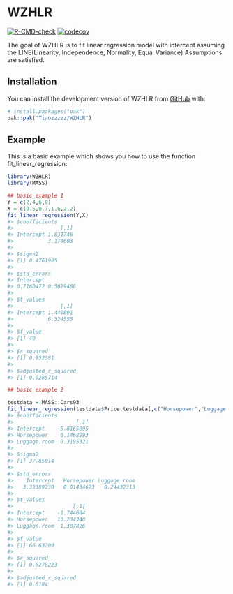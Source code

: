 
<!-- README.md is generated from README.Rmd. Please edit that file -->

# WZHLR

<!-- badges: start -->

[![R-CMD-check](https://github.com/Tiaozzzzz/WZHLR/actions/workflows/R-CMD-check.yaml/badge.svg)](https://github.com/Tiaozzzzz/WZHLR/actions/workflows/R-CMD-check.yaml)
[![codecov](https://codecov.io/gh/Tiaozzzzz/WZHLR/branch/main/graph/badge.svg?token=TOKEN)](https://app.codecov.io/gh/Tiaozzzzz/WZHLR)
<!-- badges: end -->

The goal of WZHLR is to fit linear regression model with intercept
assuming the LINE(Linearity, Independence, Normality, Equal Variance)
Assumptions are satisfied.

## Installation

You can install the development version of WZHLR from
[GitHub](https://github.com/) with:

``` r
# install.packages("pak")
pak::pak("Tiaozzzzz/WZHLR")
```

## Example

This is a basic example which shows you how to use the function
fit_linear_regression:

``` r
library(WZHLR)
library(MASS)

## basic example 1
Y = c(2,4,6,8)
X = c(0.5,0.7,1.6,2.2)
fit_linear_regression(Y,X)
#> $coefficients
#>               [,1]
#> Intercept 1.031746
#>           3.174603
#> 
#> $sigma2
#> [1] 0.4761905
#> 
#> $std_errors
#> Intercept           
#> 0.7160472 0.5019488 
#> 
#> $t_values
#>               [,1]
#> Intercept 1.440891
#>           6.324555
#> 
#> $f_value
#> [1] 40
#> 
#> $r_squared
#> [1] 0.952381
#> 
#> $adjusted_r_squared
#> [1] 0.9285714

## basic example 2

testdata = MASS::Cars93
fit_linear_regression(testdata$Price,testdata[,c("Horsepower","Luggage.room")])
#> $coefficients
#>                    [,1]
#> Intercept    -5.8165895
#> Horsepower    0.1468293
#> Luggage.room  0.3195321
#> 
#> $sigma2
#> [1] 37.85014
#> 
#> $std_errors
#>    Intercept   Horsepower Luggage.room 
#>   3.33389230   0.01434673   0.24432313 
#> 
#> $t_values
#>                   [,1]
#> Intercept    -1.744684
#> Horsepower   10.234340
#> Luggage.room  1.307826
#> 
#> $f_value
#> [1] 66.63209
#> 
#> $r_squared
#> [1] 0.6278223
#> 
#> $adjusted_r_squared
#> [1] 0.6184
```
